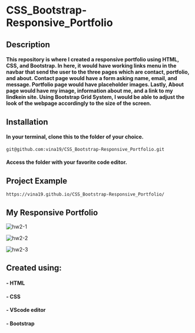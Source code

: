 # CSS_Bootstrap-Responsive_Portfolio
## Description
#### This repository is where I created a responsive portfolio using HTML, CSS, and Bootstrap. In here, it would have working links menu in the navbar that send the user to the three pages which are contact, portfolio, and about. Contact page would have a form asking name, email, and message. Portfolio page would have placeholder images. Lastly, About page would have my image, information about me, and a link to my lindkein site. Using Bootstrap Grid System, I would be able to adjust the look of the webpage accordingly to the size of the screen.

## Installation
#### In your terminal, clone this to the folder of your choice.

    git@github.com:vina19/CSS_Bootstrap-Responsive_Portfolio.git

#### Access the folder with your favorite code editor.

## Project Example

    https://vina19.github.io/CSS_Bootstrap-Responsive_Portfolio/

## My Responsive Portfolio

![hw2-1](https://user-images.githubusercontent.com/46719712/95670637-a4ccac00-0b53-11eb-88e8-0b0e4ce0b3f4.png)

![hw2-2](https://user-images.githubusercontent.com/46719712/95670642-a8f8c980-0b53-11eb-9c90-406cb0ea786e.png)

![hw2-3](https://user-images.githubusercontent.com/46719712/95670643-aac28d00-0b53-11eb-810c-b700302f86fe.png)

## Created using:
#### - HTML
#### - CSS
#### - VScode editor
#### - Bootstrap